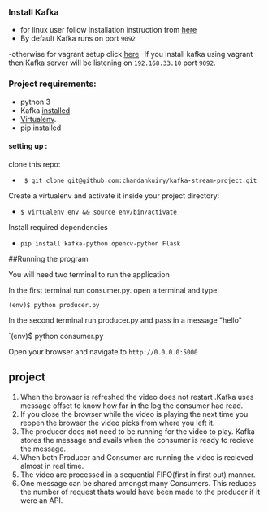 ### Install Kafka

- for linux user follow installation instruction from [here](https://www.tutorialspoint.com/apache_kafka/apache_kafka_installation_steps.htm)
- By default Kafka runs on port `9092`

-otherwise for vagrant setup click [here](https://github.com/chandankuiry/apache-kafka-setup/tree/master/vagrant-file) 
-If you install kafka using vagrant then Kafka server will be listening on `192.168.33.10` port `9092`.

### Project requirements:
 - python 3
 - Kafka [installed]((https://www.tutorialspoint.com/apache_kafka/apache_kafka_installation_steps.htm))
 - [Virtualenv](https://virtualenv.pypa.io/en/stable/).
 - pip installed


#### setting up :
clone this repo:
*  ` $ git clone git@github.com:chandankuiry/kafka-stream-project.git`

Create a virtualenv and activate it inside your project directory:
* `$ virtualenv env && source env/bin/activate`

Install required dependencies
* `pip install kafka-python opencv-python Flask`


##Running the program

You will need two terminal to run the application

In the first terminal run consumer.py. open a terminal and type:

`(env)$ python producer.py`



In the second terminal run producer.py and pass in a message "hello"

`(env)$ python consumer.py



Open your browser and navigate to `http://0.0.0.0:5000`


## project


1. When the browser is refreshed the video does not restart .Kafka uses message offset to know how far in the log the consumer had read.
2. If you close the browser while the video is playing the next time you reopen the browser the video picks from where you left it.
3. The producer does not need to be running for  the video to play. Kafka stores the message and avails when the consumer is ready to recieve the message.
4. When both  Producer and Consumer are running the video is recieved almost in real time.
5. The video are processed in a sequential FIFO(first in first out) manner.
6. One message can be shared amongst many Consumers. This reduces the number of request thats would have been made to the producer if it were an API.